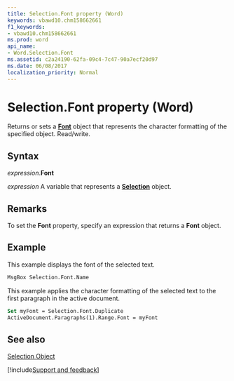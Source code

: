 ```yaml
---
title: Selection.Font property (Word)
keywords: vbawd10.chm158662661
f1_keywords:
- vbawd10.chm158662661
ms.prod: word
api_name:
- Word.Selection.Font
ms.assetid: c2a24190-62fa-09c4-7c47-90a7ecf20d97
ms.date: 06/08/2017
localization_priority: Normal
---
```



# Selection.Font property (Word)

Returns or sets a  **[Font](Word.Font.md)** object that represents the character formatting of the specified object. Read/write.


## Syntax

_expression_.**Font**

_expression_ A variable that represents a **[Selection](Word.Selection.md)** object.


## Remarks

To set the  **Font** property, specify an expression that returns a **Font** object.


## Example

This example displays the font of the selected text.


```vb
MsgBox Selection.Font.Name
```

This example applies the character formatting of the selected text to the first paragraph in the active document.




```vb
Set myFont = Selection.Font.Duplicate 
ActiveDocument.Paragraphs(1).Range.Font = myFont
```


## See also


[Selection Object](Word.Selection.md)

[!include[Support and feedback](~/includes/feedback-boilerplate.md)]